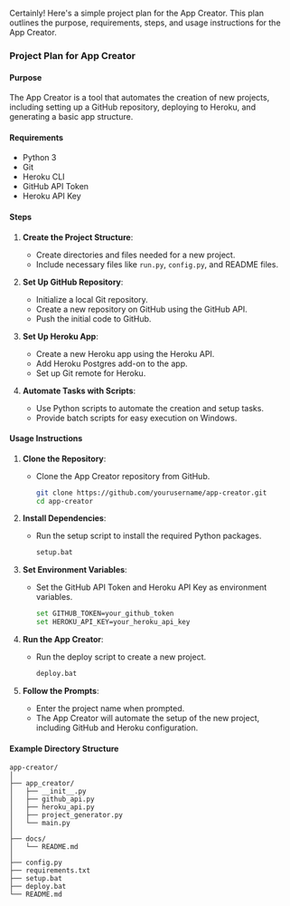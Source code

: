 Certainly! Here's a simple project plan for the App Creator. This plan outlines the purpose, requirements, steps, and usage instructions for the App Creator.

### Project Plan for App Creator

#### Purpose

The App Creator is a tool that automates the creation of new projects, including setting up a GitHub repository, deploying to Heroku, and generating a basic app structure.

#### Requirements

- Python 3
- Git
- Heroku CLI
- GitHub API Token
- Heroku API Key

#### Steps

1. **Create the Project Structure**:
   - Create directories and files needed for a new project.
   - Include necessary files like `run.py`, `config.py`, and README files.

2. **Set Up GitHub Repository**:
   - Initialize a local Git repository.
   - Create a new repository on GitHub using the GitHub API.
   - Push the initial code to GitHub.

3. **Set Up Heroku App**:
   - Create a new Heroku app using the Heroku API.
   - Add Heroku Postgres add-on to the app.
   - Set up Git remote for Heroku.

4. **Automate Tasks with Scripts**:
   - Use Python scripts to automate the creation and setup tasks.
   - Provide batch scripts for easy execution on Windows.

#### Usage Instructions

1. **Clone the Repository**:
   - Clone the App Creator repository from GitHub.
     ```bash
     git clone https://github.com/yourusername/app-creator.git
     cd app-creator
     ```

2. **Install Dependencies**:
   - Run the setup script to install the required Python packages.
     ```bash
     setup.bat
     ```

3. **Set Environment Variables**:
   - Set the GitHub API Token and Heroku API Key as environment variables.
     ```bash
     set GITHUB_TOKEN=your_github_token
     set HEROKU_API_KEY=your_heroku_api_key
     ```

4. **Run the App Creator**:
   - Run the deploy script to create a new project.
     ```bash
     deploy.bat
     ```

5. **Follow the Prompts**:
   - Enter the project name when prompted.
   - The App Creator will automate the setup of the new project, including GitHub and Heroku configuration.

#### Example Directory Structure

```
app-creator/
│
├── app_creator/
│   ├── __init__.py
│   ├── github_api.py
│   ├── heroku_api.py
│   ├── project_generator.py
│   └── main.py
│
├── docs/
│   └── README.md
│
├── config.py
├── requirements.txt
├── setup.bat
├── deploy.bat
└── README.md
```

